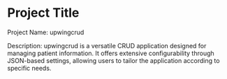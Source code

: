 # Project Title
Project Name: upwingcrud

Description: upwingcrud is a versatile CRUD application designed for managing patient information. It offers extensive configurability through JSON-based settings, allowing users to tailor the application according to specific needs.